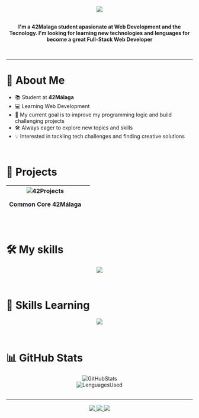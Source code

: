 <!-- header -->

<div align=center>
  <img src=https://github.com/user-attachments/assets/755b175a-f322-46ff-b831-55814f8df693 align=center>
</div>

<br>

<p align=center>
  <strong>I'm a 42Malaga student apasionate at Web Development and the Tecnology. I'm looking for learning new technologies and lenguages for become a great Full-Stack Web Developer</strong>
</p>

<br>

---

<!-- main -->

# 🚀 About Me
- 📚 Student at **42Málaga**
- 💻 Learning Web Development
- 🎯 My current goal is to improve my programming logic and build challenging projects
- 🛠️ Always eager to explore new topics and skills
- 💡 Interested in tackling tech challenges and finding creative solutions

<br>

# 🎯 Projects
|![42Projects](https://github.com/user-attachments/assets/d9406dd8-1b3e-4cd2-a4c1-1fb5e3f83317) <br> <p>Common Core 42Málaga</p> | |
|----------------------------------------|------------------------------------|

<br>

# 🛠️ My skills
<p align=center>
    <img src="https://skillicons.dev/icons?i=bash,vim,vscode,js,html,css,c,react,vite,npm,git,github,figma,notion"/>
</p>

<br>

# 🧠 Skills Learning
  <p align=center>
    <img src="https://skillicons.dev/icons?i=angular,ts,tailwind,nodejs,express"/>
  </p>

  <br>

# 📊 GitHub Stats
<div align=center>
  <img src="https://github-readme-stats.vercel.app/api?username=rubenpr13&show_icons=true&theme=radical" alt=GitHubStats>
  <br>
  <img src="https://github-readme-stats.vercel.app/api/top-langs/?username=rubenpr13&layout=compact&theme=radical" alt=LenguagesUsed>
</div>

<br>

---
<!-- Footer -->

<p align=center>
  <a href=mailto:rubenpinazorobles@gmail.com>
    <img src="https://skillicons.dev/icons?i=gmail"/>
  </a>
  <a href=https://www.linkedin.com/in/rubenpinazorobles>
    <img src="https://skillicons.dev/icons?i=linkedin"/>
  </a>
  <a href=https://www.instagram.com/rubenpr13/>
    <img src="https://skillicons.dev/icons?i=instagram"/>
  </a>
</p>
